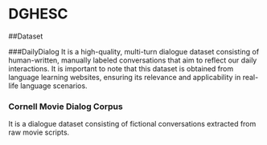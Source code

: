 # DGHESC

##Dataset

###DailyDialog
It is a high-quality, multi-turn dialogue dataset consisting of human-written, manually labeled conversations that aim to reflect our daily interactions. It is important to note that this dataset is obtained from language learning websites, ensuring its relevance and applicability in real-life language scenarios.

### Cornell Movie Dialog Corpus
It is a dialogue dataset consisting of fictional conversations extracted from raw movie scripts.
